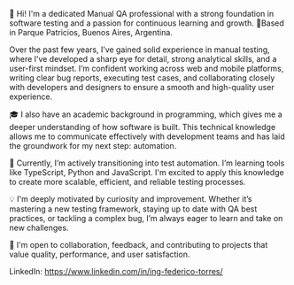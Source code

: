👋 Hi! I'm a dedicated Manual QA professional with a strong foundation in software testing and a passion for continuous learning and growth.
📍Based in Parque Patricios, Buenos Aires, Argentina.

Over the past few years, I’ve gained solid experience in manual testing, where I’ve developed a sharp eye for detail, strong analytical skills, and a user-first mindset. I’m confident working across web and mobile platforms, writing clear bug reports, executing test cases, and collaborating closely with developers and designers to ensure a smooth and high-quality user experience.

🎓 I also have an academic background in programming, which gives me a deeper understanding of how software is built. This technical knowledge allows me to communicate effectively with development teams and has laid the groundwork for my next step: automation.

🚀 Currently, I’m actively transitioning into test automation. I’m learning tools like TypeScript, Python and JavaScript. I'm excited to apply this knowledge to create more scalable, efficient, and reliable testing processes.

💡 I'm deeply motivated by curiosity and improvement. Whether it’s mastering a new testing framework, staying up to date with QA best practices, or tackling a complex bug, I’m always eager to learn and take on new challenges.

🤝 I'm open to collaboration, feedback, and contributing to projects that value quality, performance, and user satisfaction.

LinkedIn: https://www.linkedin.com/in/ing-federico-torres/
